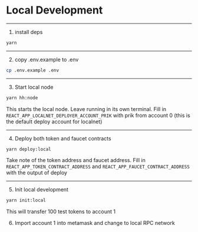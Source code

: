 # Local Development
---

1. install deps

```bash
yarn
```

---

2. copy .env.example to .env

```bash
cp .env.example .env
```
---

3. Start local node

```bash
yarn hh:node
```

This starts the local node. Leave running in its own terminal.
Fill in `REACT_APP_LOCALNET_DEPLOYER_ACCOUNT_PRIK` with prik from account 0 (this is the default deploy account for localnet)

---

4. Deploy both token and faucet contracts

```bash
yarn deploy:local
```

Take note of the token address and faucet address.
Fill in `REACT_APP_TOKEN_CONTRACT_ADDRESS` and `REACT_APP_FAUCET_CONTRACT_ADDRESS`
with the output of deploy

---

5. Init local development

```bash
yarn init:local
```

This will transfer 100 test tokens to account 1

6. Import account 1 into metamask and change to local RPC network
